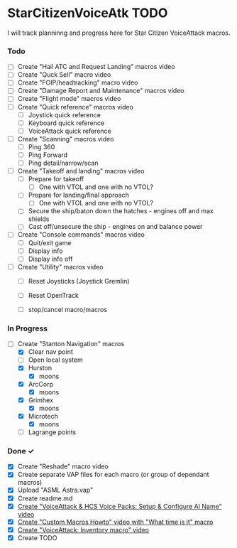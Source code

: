# StarCitizenVoiceAtk TODO

I will track planninng and progress here for Star Citizen VoiceAttack macros. 

### Todo

- [ ] Create "Hail ATC and Request Landing" macros video
- [ ] Create "Quck Sell" macro video
- [ ] Create "FOIP/headtracking" macro video
- [ ] Create "Damage Report and Maintenance" macros video
- [ ] Create "Flight mode" macros video
- [ ] Create "Quick reference" macros video
  - [ ] Joystick quick reference
  - [ ] Keyboard quick reference
  - [ ] VoiceAttack quick reference
- [ ] Create "Scanning" macros video
  - [ ] Ping 360
  - [ ] Ping Forward
  - [ ] Ping detail/narrow/scan
- [ ] Create "Takeoff and landing" macros video
  - [ ] Prepare for takeoff
    - [ ] One with VTOL and one with no VTOL?
  - [ ] Prepare for landing/final approach
    - [ ] One with VTOL and one with no VTOL?
  - [ ] Secure the ship/baton down the hatches - engines off and max shields
  - [ ] Cast off/unsecure the ship - engines on and balance power
- [ ] Create "Console commands" macros video
  - [ ] Quit/exit game
  - [ ] Display info
  - [ ] Display info off
- [ ] Create "Utility" macros video
  - [ ] Reset Joysticks (Joystick Gremlin)
  - [ ] Reset OpenTrack
  - [ ] stop/cancel macro/macros


### In Progress
- [ ] Create "Stanton Navigation" macros
  - [X] Clear nav point
  - [ ] Open local system
  - [X] Hurston
    - [X] moons
  - [X] ArcCorp
    - [X] moons
  - [X] Grimhex
    - [X] moons
  - [X] Microtech
    - [X] moons
  - [ ] Lagrange points
### Done ✓

- [X] Create "Reshade" macro video
- [X] Create separate VAP files for each macro (or group of dependant macros)
- [x] Upload "ASML Astra.vap"
- [x] Create readme.md
- [x] [Create "VoiceAttack & HCS Voice Packs: Setup & Configure AI Name" video](https://youtu.be/-szWhNXKCDA)
- [x] [Create "Custom Macros Howto" video with "What time is it" macro](https://youtu.be/o29V3e6kfxk) 
- [x] [Create "VoiceAttack: Inventory macro" video](https://youtu.be/uUiFqmFigno)
- [x] Create TODO